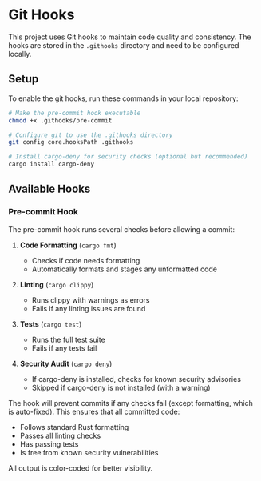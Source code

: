 # Git Hooks

This project uses Git hooks to maintain code quality and consistency. The hooks are stored in the `.githooks` directory and need to be configured locally.

## Setup

To enable the git hooks, run these commands in your local repository:

```bash
# Make the pre-commit hook executable
chmod +x .githooks/pre-commit

# Configure git to use the .githooks directory
git config core.hooksPath .githooks

# Install cargo-deny for security checks (optional but recommended)
cargo install cargo-deny
```

## Available Hooks

### Pre-commit Hook

The pre-commit hook runs several checks before allowing a commit:

1. **Code Formatting** (`cargo fmt`)
   - Checks if code needs formatting
   - Automatically formats and stages any unformatted code

2. **Linting** (`cargo clippy`)
   - Runs clippy with warnings as errors
   - Fails if any linting issues are found

3. **Tests** (`cargo test`)
   - Runs the full test suite
   - Fails if any tests fail

4. **Security Audit** (`cargo deny`)
   - If cargo-deny is installed, checks for known security advisories
   - Skipped if cargo-deny is not installed (with a warning)

The hook will prevent commits if any checks fail (except formatting, which is auto-fixed). This ensures that all committed code:
- Follows standard Rust formatting
- Passes all linting checks
- Has passing tests
- Is free from known security vulnerabilities

All output is color-coded for better visibility.
